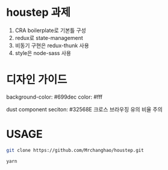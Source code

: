 # houstep 과제 

1.  CRA boilerplate로 기본틀 구성
2. redux로 state-management
3. 비동기 구현은 redux-thunk 사용
4. style은 node-sass 사용

#  디자인 가이드 

background-color: #699dec
color: #fff


dust component seciton: #32568E 
크로스 브라우징 유의
비율 주의

# USAGE 

```zsh
git clone https://github.com/Mrchanghao/houstep.git

yarn 
```